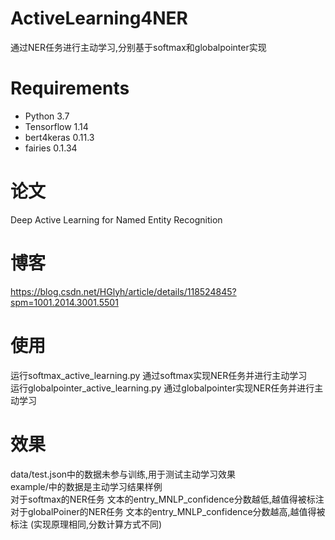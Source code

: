 #  ActiveLearning4NER
通过NER任务进行主动学习,分别基于softmax和globalpointer实现  
# Requirements
- Python 3.7
- Tensorflow 1.14 
- bert4keras 0.11.3
- fairies 0.1.34
# 论文
Deep Active Learning for Named Entity Recognition 
# 博客
https://blog.csdn.net/HGlyh/article/details/118524845?spm=1001.2014.3001.5501
# 使用
运行softmax_active_learning.py 通过softmax实现NER任务并进行主动学习  
运行globalpointer_active_learning.py 通过globalpointer实现NER任务并进行主动学习  
# 效果
data/test.json中的数据未参与训练,用于测试主动学习效果    
example/中的数据是主动学习结果样例  
对于softmax的NER任务 文本的entry_MNLP_confidence分数越低,越值得被标注  
对于globalPoiner的NER任务 文本的entry_MNLP_confidence分数越高,越值得被标注
(实现原理相同,分数计算方式不同)  





